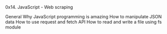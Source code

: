 0x14. JavaScript - Web scraping

General
Why JavaScript programming is amazing
How to manipulate JSON data
How to use request and fetch API
How to read and write a file using fs module
